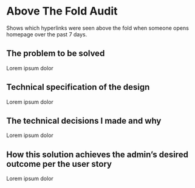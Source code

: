 # Above The Fold Audit

Shows which hyperlinks were seen above the fold when someone opens homepage over the past 7 days.

## The problem to be solved

Lorem ipsum dolor

## Technical specification of the design

Lorem ipsum dolor

## The technical decisions I made and why

Lorem ipsum dolor

## How this solution achieves the admin’s desired outcome per the user story

Lorem ipsum dolor